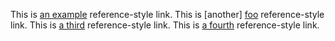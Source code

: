 
This is [an example][id] reference-style link.
This is [another] [foo] reference-style link.
This is [a third][bar] reference-style link.
This is [a fourth][4] reference-style link.

  [id]: http://example.com/  "Optional Title Here"
  [foo]: http://example.com/  (Optional Title Here)
  [bar]: http://example.com/  (Optional Title Here)
  [4]: <http://example.com/>
    "Optional Title Here"
